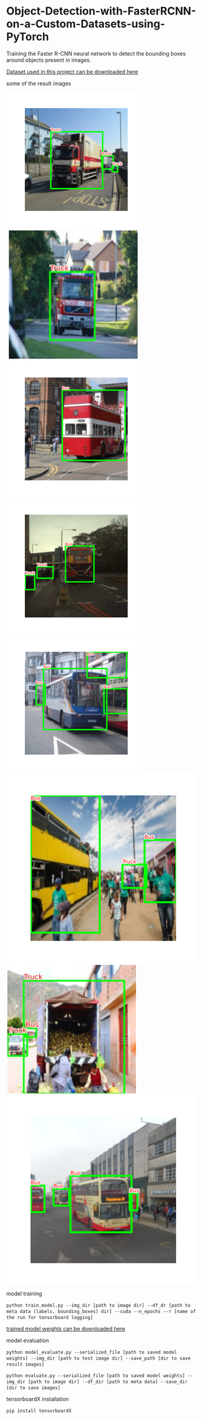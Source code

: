 # Object-Detection-with-FasterRCNN-on-a-Custom-Datasets-using-PyTorch
Training the Faster R-CNN neural network to detect the bounding boxes around objects present in images.

[Dataset used in this project can be downloaded here](https://www.kaggle.com/sixhky/open-images-bus-trucks/activity)

some of the result images



![alt_text](https://github.com/PraveenRaja42/Object-Detection-with-FasterRCNN-on-a-Custom-Datasets-using-PyTorch/blob/main/saved%20images/saved%20images%20new1.png)
![alt_text](https://github.com/PraveenRaja42/Object-Detection-with-FasterRCNN-on-a-Custom-Datasets-using-PyTorch/blob/main/saved%20images/sv%206.jpg)
![alt_text](https://github.com/PraveenRaja42/Object-Detection-with-FasterRCNN-on-a-Custom-Datasets-using-PyTorch/blob/main/saved%20images/res_img%201.png?raw=true)
![alt_text](https://github.com/PraveenRaja42/Object-Detection-with-FasterRCNN-on-a-Custom-Datasets-using-PyTorch/blob/main/saved%20images/res_img%203.png?raw=true)
![alt_text](https://github.com/PraveenRaja42/Object-Detection-with-FasterRCNN-on-a-Custom-Datasets-using-PyTorch/blob/main/saved%20images/res_img%200.png?raw=true)
![alt_text](https://github.com/PraveenRaja42/Object-Detection-with-FasterRCNN-on-a-Custom-Datasets-using-PyTorch/blob/main/saved%20images/saved%20image2.png)
![alt_text](https://github.com/PraveenRaja42/Object-Detection-with-FasterRCNN-on-a-Custom-Datasets-using-PyTorch/blob/main/saved%20images/sv%205.jpg)
![alt_text](https://github.com/PraveenRaja42/Object-Detection-with-FasterRCNN-on-a-Custom-Datasets-using-PyTorch/blob/main/saved%20images/saved%20image3.png)



model training

```
python train_model.py --img_dir [path to image dir] --df_dr [path to meta data (labels, bounding_boxes) dir] --cuda --n_epochs --r [name of the run for tensorboard logging]
```

[trained model weights can be downloaded here](https://drive.google.com/file/d/1-4Hz8-ZQEAFmMDoou8TnY2Y6RAHTo0DX/view?usp=sharing)

model evaluation

```
python model_evaluate.py --serialized_file [path to saved model weights] --img_dir [path to test image dir] --save_path [dir to save result images]
```


```
python evaluate.py --serialized_file [path to saved model weights] --img_dir [path to image dir] --df_dir [path to meta data] --save_dir [dir to save images]
```

tensorboardX installation

```
pip install tensorboardX
```
